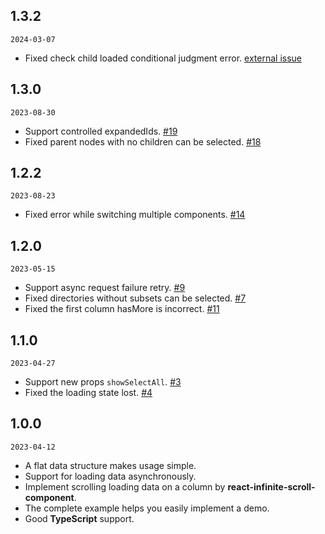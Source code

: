 ## 1.3.2

`2024-03-07`

- Fixed check child loaded conditional judgment error. [external issue](https://github.com/apache/incubator-devlake/issues/6211)

## 1.3.0

`2023-08-30`

- Support controlled expandedIds. [#19](https://github.com/mintsweet/miller-columns-select/issues/19)
- Fixed parent nodes with no children can be selected. [#18](https://github.com/mintsweet/miller-columns-select/issues/18)

## 1.2.2

`2023-08-23`

- Fixed error while switching multiple components. [#14](https://github.com/mintsweet/miller-columns-select/issues/14)

## 1.2.0

`2023-05-15`

- Support async request failure retry. [#9](https://github.com/mintsweet/miller-columns-select/issues/9)
- Fixed directories without subsets can be selected. [#7](https://github.com/mintsweet/miller-columns-select/issues/7)
- Fixed the first column hasMore is incorrect. [#11](https://github.com/mintsweet/miller-columns-select/issues/11)

## 1.1.0

`2023-04-27`

- Support new props `showSelectAll`. [#3](https://github.com/mintsweet/miller-columns-select/issues/3)
- Fixed the loading state lost. [#4](https://github.com/mintsweet/miller-columns-select/issues/4)

## 1.0.0

`2023-04-12`

- A flat data structure makes usage simple.
- Support for loading data asynchronously.
- Implement scrolling loading data on a column by **react-infinite-scroll-component**.
- The complete example helps you easily implement a demo.
- Good **TypeScript** support.
